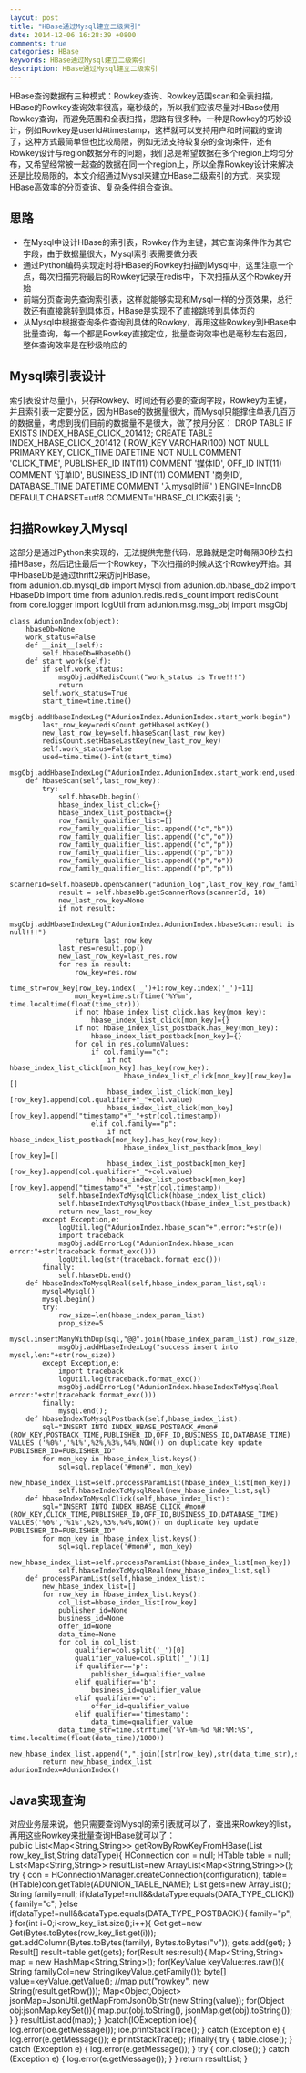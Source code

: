 ```yaml
---
layout: post
title: "HBase通过Mysql建立二级索引"
date: 2014-12-06 16:28:39 +0800
comments: true
categories: HBase
keywords: HBase通过Mysql建立二级索引
description: HBase通过Mysql建立二级索引
---
```

HBase查询数据有三种模式：Rowkey查询、Rowkey范围scan和全表扫描，HBase的Rowkey查询效率很高，毫秒级的，所以我们应该尽量对HBase使用Rowkey查询，而避免范围和全表扫描，思路有很多种，一种是Rowkey的巧妙设计，例如Rowkey是userId#timestamp，这样就可以支持用户和时间戳的查询了，这种方式最简单但也比较局限，例如无法支持较复杂的查询条件，还有Rowkey设计与region数据分布的问题，我们总是希望数据在多个region上均匀分布，又希望经常被一起查的数据在同一个region上，所以全靠Rowkey设计来解决还是比较局限的，本文介绍通过Mysql来建立HBase二级索引的方式，来实现HBase高效率的分页查询、复杂条件组合查询。

## 思路 ##

- 在Mysql中设计HBase的索引表，Rowkey作为主键，其它查询条件作为其它字段，由于数据量很大，Mysql索引表需要做分表
- 通过Python编码实现定时将HBase的Rowkey扫描到Mysql中，这里注意一个点，每次扫描完将最后的Rowkey记录在redis中，下次扫描从这个Rowkey开始
- 前端分页查询先查询索引表，这样就能够实现和Mysql一样的分页效果，总行数还有直接跳转到具体页，HBase是实现不了直接跳转到具体页的
- 从Mysql中根据查询条件查询到具体的Rowkey，再用这些Rowkey到HBase中批量查询，每一个都是Rowkey直接定位，批量查询效率也是毫秒左右返回，整体查询效率是在秒级响应的

<!--more-->

## Mysql索引表设计 ##
索引表设计尽量小，只存Rowkey、时间还有必要的查询字段，Rowkey为主键，并且索引表一定要分区，因为HBase的数据量很大，而Mysql只能撑住单表几百万的数据量，考虑到我们目前的数据量不是很大，做了按月分区：
    DROP TABLE IF EXISTS INDEX_HBASE_CLICK_201412;
    CREATE TABLE INDEX_HBASE_CLICK_201412
    (
       ROW_KEY VARCHAR(100) NOT NULL PRIMARY KEY,
       CLICK_TIME DATETIME NOT NULL COMMENT 'CLICK_TIME',
       PUBLISHER_ID INT(11) COMMENT '媒体ID',
       OFF_ID INT(11) COMMENT '订单ID',
       BUSINESS_ID INT(11) COMMENT '商务ID',
       DATABASE_TIME DATETIME COMMENT '入mysql时间'
    ) ENGINE=InnoDB DEFAULT CHARSET=utf8 COMMENT='HBASE_CLICK索引表 ';

## 扫描Rowkey入Mysql ##
这部分是通过Python来实现的，无法提供完整代码，思路就是定时每隔30秒去扫描HBase，然后记住最后一个Rowkey，下次扫描的时候从这个Rowkey开始。其中HbaseDb是通过thrift2来访问HBase。  
	from adunion.db.mysql_db import Mysql
	from adunion.db.hbase_db2 import HbaseDb
	import time
	from adunion.redis.redis_count import redisCount
	from core.logger import logUtil
	from adunion.msg.msg_obj import msgObj
	
	class AdunionIndex(object):
	    hbaseDb=None
	    work_status=False
	    def __init__(self):
	        self.hbaseDb=HbaseDb()
	    def start_work(self):
	        if self.work_status:
	            msgObj.addRedisCount("work_status is True!!!")
	            return
	        self.work_status=True
	        start_time=time.time()
	        msgObj.addHbaseIndexLog("AdunionIndex.AdunionIndex.start_work:begin")
	        last_row_key=redisCount.getHbaseLastKey()
	        new_last_row_key=self.hbaseScan(last_row_key)
	        redisCount.setHbaseLastKey(new_last_row_key)
	        self.work_status=False
	        used=time.time()-int(start_time)
	        msgObj.addHbaseIndexLog("AdunionIndex.AdunionIndex.start_work:end,used:"+str(used))
	    def hbaseScan(self,last_row_key):
	        try:
	            self.hbaseDb.begin()
	            hbase_index_list_click={}
	            hbase_index_list_postback={}
	            row_family_qualifier_list=[]
	            row_family_qualifier_list.append(("c","b"))
	            row_family_qualifier_list.append(("c","o"))
	            row_family_qualifier_list.append(("c","p"))
	            row_family_qualifier_list.append(("p","b"))
	            row_family_qualifier_list.append(("p","o"))
	            row_family_qualifier_list.append(("p","p"))
	            scannerId=self.hbaseDb.openScanner("adunion_log",last_row_key,row_family_qualifier_list)
	            result = self.hbaseDb.getScannerRows(scannerId, 10)
	            new_last_row_key=None
	            if not result:
	                msgObj.addHbaseIndexLog("AdunionIndex.AdunionIndex.hbaseScan:result is null!!!")
	                return last_row_key
	            last_res=result.pop()
	            new_last_row_key=last_res.row
	            for res in result:
	                row_key=res.row
	                time_str=row_key[row_key.index('_')+1:row_key.index('_')+11]
	                mon_key=time.strftime('%Y%m', time.localtime(float(time_str)))
	                if not hbase_index_list_click.has_key(mon_key):
	                    hbase_index_list_click[mon_key]={}
	                if not hbase_index_list_postback.has_key(mon_key):
	                    hbase_index_list_postback[mon_key]={}
	                for col in res.columnValues:
	                    if col.family=="c":
	                        if not hbase_index_list_click[mon_key].has_key(row_key):
	                            hbase_index_list_click[mon_key][row_key]=[]
	                        hbase_index_list_click[mon_key][row_key].append(col.qualifier+"_"+col.value)
	                        hbase_index_list_click[mon_key][row_key].append("timestamp"+"_"+str(col.timestamp))
	                    elif col.family=="p":
	                        if not hbase_index_list_postback[mon_key].has_key(row_key):
	                            hbase_index_list_postback[mon_key][row_key]=[]
	                        hbase_index_list_postback[mon_key][row_key].append(col.qualifier+"_"+col.value)
	                        hbase_index_list_postback[mon_key][row_key].append("timestamp"+"_"+str(col.timestamp))
	            self.hbaseIndexToMysqlClick(hbase_index_list_click)
	            self.hbaseIndexToMysqlPostback(hbase_index_list_postback)
	            return new_last_row_key
	        except Exception,e:
	            logUtil.log("AdunionIndex.hbase_scan"+",error:"+str(e))
	            import traceback
	            msgObj.addErrorLog("AdunionIndex.hbase_scan error:"+str(traceback.format_exc()))
	            logUtil.log(str(traceback.format_exc()))
	        finally:
	            self.hbaseDb.end()
	    def hbaseIndexToMysqlReal(self,hbase_index_param_list,sql):
	        mysql=Mysql()
	        mysql.begin()
	        try:
	            row_size=len(hbase_index_param_list) 
	            prop_size=5
	            mysql.insertManyWithDup(sql,"@@".join(hbase_index_param_list),row_size,prop_size)       
	            msgObj.addHbaseIndexLog("success insert into mysql,len:"+str(row_size)) 
	        except Exception,e:
	            import traceback
	            logUtil.log(traceback.format_exc())
	            msgObj.addErrorLog("AdunionIndex.hbaseIndexToMysqlReal error:"+str(traceback.format_exc()))
	        finally:
	            mysql.end();
	    def hbaseIndexToMysqlPostback(self,hbase_index_list):
	        sql="INSERT INTO INDEX_HBASE_POSTBACK_#mon#(ROW_KEY,POSTBACK_TIME,PUBLISHER_ID,OFF_ID,BUSINESS_ID,DATABASE_TIME) VALUES ('%0%','%1%',%2%,%3%,%4%,NOW()) on duplicate key update PUBLISHER_ID=PUBLISHER_ID"
	        for mon_key in hbase_index_list.keys():
	            sql=sql.replace('#mon#', mon_key)
	            new_hbase_index_list=self.processParamList(hbase_index_list[mon_key])
	            self.hbaseIndexToMysqlReal(new_hbase_index_list,sql)
	    def hbaseIndexToMysqlClick(self,hbase_index_list):
	        sql="INSERT INTO INDEX_HBASE_CLICK_#mon#(ROW_KEY,CLICK_TIME,PUBLISHER_ID,OFF_ID,BUSINESS_ID,DATABASE_TIME) VALUES('%0%','%1%',%2%,%3%,%4%,NOW()) on duplicate key update PUBLISHER_ID=PUBLISHER_ID"
	        for mon_key in hbase_index_list.keys():
	            sql=sql.replace('#mon#', mon_key)
	            new_hbase_index_list=self.processParamList(hbase_index_list[mon_key])
	            self.hbaseIndexToMysqlReal(new_hbase_index_list,sql)
	    def processParamList(self,hbase_index_list):
	        new_hbase_index_list=[]
	        for row_key in hbase_index_list.keys():
	            col_list=hbase_index_list[row_key]
	            publisher_id=None
	            business_id=None
	            offer_id=None
	            data_time=None
	            for col in col_list:
	                qualifier=col.split('_')[0]
	                qualifier_value=col.split('_')[1]
	                if qualifier=='p':
	                    publisher_id=qualifier_value
	                elif qualifier=='b':
	                    business_id=qualifier_value
	                elif qualifier=='o':
	                    offer_id=qualifier_value
	                elif qualifier=='timestamp':
	                    data_time=qualifier_value
	            data_time_str=time.strftime('%Y-%m-%d %H:%M:%S', time.localtime(float(data_time)/1000))
	            new_hbase_index_list.append(",".join([str(row_key),str(data_time_str),str(publisher_id),str(offer_id),str(business_id)]))
	        return new_hbase_index_list
	adunionIndex=AdunionIndex()

## Java实现查询 ##
对应业务层来说，他只需要查询Mysql的索引表就可以了，查出来Rowkey的list，再用这些Rowkey来批量查询HBase就可以了：  
	public List<Map<String,String>> getRowByRowKeyFromHBase(List<String> row_key_list,String dataType){
			HConnection con = null;
			HTable table = null;
			List<Map<String,String>> resultList=new ArrayList<Map<String,String>>();
			try {
				con = HConnectionManager.createConnection(configuration);
				table=(HTable)con.getTable(ADUNION_TABLE_NAME);
				List<Get> gets=new ArrayList<Get>();
				String family=null;
				if(dataType!=null&&dataType.equals(DATA_TYPE_CLICK)){
					family="c";
				}else if(dataType!=null&&dataType.equals(DATA_TYPE_POSTBACK)){
					family="p";
				}
				for(int i=0;i<row_key_list.size();i++){
					Get get=new Get(Bytes.toBytes(row_key_list.get(i)));
					get.addColumn(Bytes.toBytes(family), Bytes.toBytes("v"));
					gets.add(get);
				}
				Result[] result=table.get(gets);
				for(Result res:result){
					Map<String,String> map = new HashMap<String,String>();
					for(KeyValue keyValue:res.raw()){
						String familyCol=new String(keyValue.getFamily());
						byte[] value=keyValue.getValue();
						//map.put("rowkey", new String(result.getRow()));
						Map<Object,Object> jsonMap=JsonUtil.getMapFromJsonObjStr(new String(value));
						for(Object obj:jsonMap.keySet()){
							map.put(obj.toString(), jsonMap.get(obj).toString());
						}
					}
					resultList.add(map);
				}
			}catch(IOException ioe){
				log.error(ioe.getMessage());
				ioe.printStackTrace();
			} catch (Exception e) {
				log.error(e.getMessage());
				e.printStackTrace();
			}finally{
				try {
					table.close();
				} catch (Exception e) {
					log.error(e.getMessage());
				}
				try {
					con.close();
				} catch (Exception e) {
					log.error(e.getMessage());
				}
			}
			return resultList;
		}